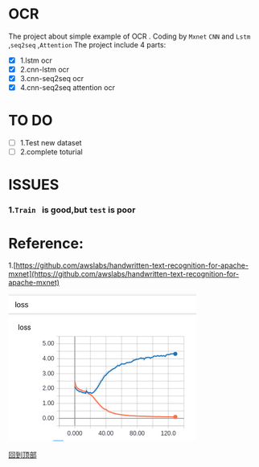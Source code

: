 # OCR
The project about simple example of OCR . Coding by `Mxnet` `CNN` and `Lstm` ,`seq2seq` ,`Attention`
The project include 4 parts:

- [x] 1.lstm ocr 
- [x] 2.cnn-lstm ocr
- [x] 3.cnn-seq2seq ocr
- [x] 4.cnn-seq2seq attention ocr

TO DO
===
- [ ] 1.Test new dataset
- [ ] 2.complete toturial

ISSUES
==
### 1.`Train ` is good,but `test` is poor

Reference:
===
1.[https://github.com/awslabs/handwritten-text-recognition-for-apache-mxnet](https://github.com/awslabs/handwritten-text-recognition-for-apache-mxnet)

![](https://github.com/abner2015/OCR/blob/dev/image/54362007-26700580-46a3-11e9-8648-9e1ef6445f54.png)

[回到顶部](#readme)
 
